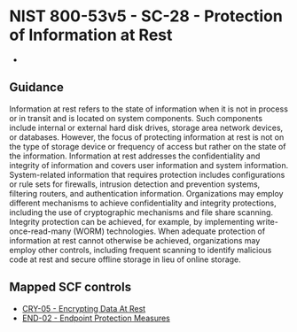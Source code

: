 # NIST 800-53v5 - SC-28 - Protection of Information at Rest
-
## Guidance
Information at rest refers to the state of information when it is not in process or in transit and is located on system components. Such components include internal or external hard disk drives, storage area network devices, or databases. However, the focus of protecting information at rest is not on the type of storage device or frequency of access but rather on the state of the information. Information at rest addresses the confidentiality and integrity of information and covers user information and system information. System-related information that requires protection includes configurations or rule sets for firewalls, intrusion detection and prevention systems, filtering routers, and authentication information. Organizations may employ different mechanisms to achieve confidentiality and integrity protections, including the use of cryptographic mechanisms and file share scanning. Integrity protection can be achieved, for example, by implementing write-once-read-many (WORM) technologies. When adequate protection of information at rest cannot otherwise be achieved, organizations may employ other controls, including frequent scanning to identify malicious code at rest and secure offline storage in lieu of online storage.
## Mapped SCF controls
- [CRY-05 - Encrypting Data At Rest](../scf/cry-05-encryptingdataatrest.md)
- [END-02 - Endpoint Protection Measures](../scf/end-02-endpointprotectionmeasures.md)